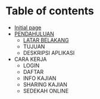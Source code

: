 # Table of contents

* [Initial page](README.md)
* [PENDAHULUAN](pendahuluan/README.md)
  * [LATAR BELAKANG](pendahuluan/latar-belakang.md)
  * TUJUAN
  * DESKRIPSI APLIKASI
* CARA KERJA
  * LOGIN
  * DAFTAR
  * INFO KAJIAN
  * SHARING KAJIAN
  * SEDEKAH ONLINE

